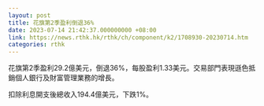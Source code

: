 ```yaml
---
layout: post
title: 花旗第2季盈利倒退36%
date: 2023-07-14 21:42:37.000000000 +08:00
link: https://news.rthk.hk/rthk/ch/component/k2/1708930-20230714.htm
categories: rthk
---
```


花旗第2季盈利29.2億美元，倒退36%，每股盈利1.33美元。交易部門表現遜色抵銷個人銀行及財富管理業務的增長。

扣除利息開支後總收入194.4億美元，下跌1%。
